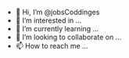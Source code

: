 - 👋 Hi, I’m @jobsCoddinges
- 👀 I’m interested in ...
- 🌱 I’m currently learning ...
- 💞️ I’m looking to collaborate on ...
- 📫 How to reach me ...

<!---
jobsCoddinges/jobsCoddinges is a ✨ special ✨ repository because its `README.md` (this file) appears on your GitHub profile.
You can click the Preview link to take a look at your changes.
--->
